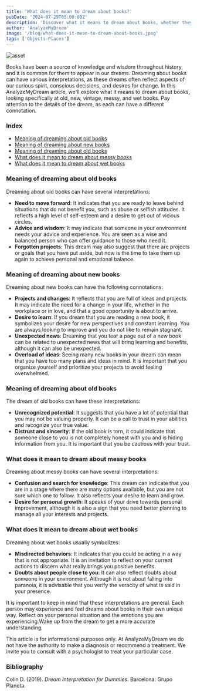 ```yaml
---
title: 'What does it mean to dream about books?'
pubDate: '2024-07-29T05:00:00Z'
description: 'Discover what it means to dream about books, whether they are old, new, antique, messy, or wet. Explore how these dreams reflect your desires for change, personal growth, and relationship evaluation.'
author: 'AnalyzeMyDream'
image: '/blog/what-does-it-mean-to-dream-about-books.jpeg'
tags: ['Objects-Places']
---
```


![asset](/blog/what-does-it-mean-to-dream-about-books.jpeg)

Books have been a source of knowledge and wisdom throughout history, and it is common for them to appear in our dreams. Dreaming about books can have various interpretations, as these dreams often reflect aspects of our curious spirit, conscious decisions, and desires for change. In this AnalyzeMyDream article, we'll explore what it means to dream about books, looking specifically at old, new, vintage, messy, and wet books. Pay attention to the details of the dream, as each can have a different connotation.

### Index

- [Meaning of dreaming about old books](#meaning-of-dreaming-about-old-books)
- [Meaning of dreaming about new books](#meaning-of-dreaming-about-new-books)
- [Meaning of dreaming about old books](#meaning-of-dreaming-about-old-books)
- [What does it mean to dream about messy books](#what-does-it-mean-to-dream-about-messy-books)
- [What does it mean to dream about wet books](#what-does-it-mean-to-dream-about-wet-books)

### Meaning of dreaming about old books

Dreaming about old books can have several interpretations:

- **Need to move forward**: It indicates that you are ready to leave behind situations that do not benefit you, such as abuse or selfish attitudes. It reflects a high level of self-esteem and a desire to get out of vicious circles.
- **Advice and wisdom**: It may indicate that someone in your environment needs your advice and experience. You are seen as a wise and balanced person who can offer guidance to those who need it.
- **Forgotten projects**: This dream may also suggest that there are projects or goals that you have put aside, but now is the time to take them up again to achieve personal and emotional balance.

### Meaning of dreaming about new books

Dreaming about new books can have the following connotations:

- **Projects and changes**: It reflects that you are full of ideas and projects. It may indicate the need for a change in your life, whether in the workplace or in love, and that a good opportunity is about to arrive.
- **Desire to learn**: If you dream that you are reading a new book, it symbolizes your desire for new perspectives and constant learning. You are always looking to improve and you do not like to remain stagnant.
- **Unexpected news**: Dreaming that you tear a page out of a new book can be related to unexpected news that will bring learning and benefits, although it can also be unexpected.
- **Overload of ideas**: Seeing many new books in your dream can mean that you have too many plans and ideas in mind. It is important that you organize yourself and prioritize your projects to avoid feeling overwhelmed.

### Meaning of dreaming about old books

The dream of old books can have these interpretations:

- **Unrecognized potential**: It suggests that you have a lot of potential that you may not be valuing properly. It can be a call to trust in your abilities and recognize your true value.
- **Distrust and sincerity**: If the old book is torn, it could indicate that someone close to you is not completely honest with you and is hiding information from you. It is important that you be cautious with your trust.

### What does it mean to dream about messy books

Dreaming about messy books can have several interpretations:

- **Confusion and search for knowledge**: This dream can indicate that you are in a stage where there are many options available, but you are not sure which one to follow. It also reflects your desire to learn and grow.
- **Desire for personal growth**: It speaks of your drive towards personal improvement, although it is also a sign that you need better planning to manage all your interests and projects.

### What does it mean to dream about wet books

Dreaming about wet books usually symbolizes:

- **Misdirected behaviors**: It indicates that you could be acting in a way that is not appropriate. It is an invitation to reflect on your current actions to discern what really brings you positive benefits.
- **Doubts about people close to you**: It can also reflect doubts about someone in your environment. Although it is not about falling into paranoia, it is advisable that you verify the veracity of what is said in your presence.

It is important to keep in mind that these interpretations are general. Each person may experience and feel dreams about books in their own unique way. Reflect on your personal situation and the emotions you are experiencing.Wake up from the dream to get a more accurate understanding.

This article is for informational purposes only. At AnalyzeMyDream we do not have the authority to make a diagnosis or recommend a treatment. We invite you to consult with a psychologist to treat your particular case.

### Bibliography

Colin D. (2019). *Dream Interpretation for Dummies*. Barcelona: Grupo Planeta.